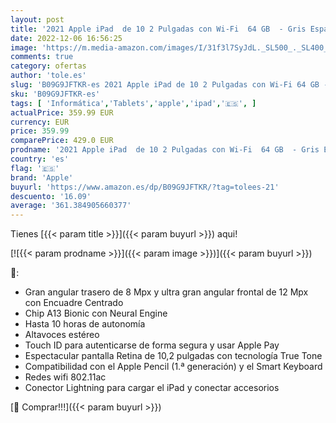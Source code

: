 ```yaml
---
layout: post
title: '2021 Apple iPad  de 10 2 Pulgadas con Wi-Fi  64 GB  - Gris Espacial  9.ª generación '
date: 2022-12-06 16:56:25
image: 'https://m.media-amazon.com/images/I/31f3l7SyJdL._SL500_._SL400_.jpg'
comments: true
category: ofertas
author: 'tole.es'
slug: 'B09G9JFTKR-es 2021 Apple iPad de 10 2 Pulgadas con Wi-Fi 64 GB - Gris...'
sku: 'B09G9JFTKR-es'
tags: [ 'Informática','Tablets','apple','ipad','🇪🇸', ]
actualPrice: 359.99 EUR
currency: EUR
price: 359.99
comparePrice: 429.0 EUR
prodname: '2021 Apple iPad  de 10 2 Pulgadas con Wi-Fi  64 GB  - Gris Espacial  9.ª generación '
country: 'es'
flag: '🇪🇸'
brand: 'Apple'
buyurl: 'https://www.amazon.es/dp/B09G9JFTKR/?tag=tolees-21'
descuento: '16.09'
average: '361.384905660377'
---
```


Tienes [{{< param title >}}]({{< param buyurl >}}) aqui!

[![{{< param prodname >}}]({{< param image >}})]({{< param buyurl >}})

🔎:

- Gran angular trasero de 8 Mpx y ultra gran angular frontal de 12 Mpx con Encuadre Centrado
- Chip A13 Bionic con Neural Engine
- Hasta 10 horas de autonomía
- Altavoces estéreo
- Touch ID para autenticarse de forma segura y usar Apple Pay
- Espectacular pantalla Retina de 10,2 pulgadas con tecnología True Tone
- Compatibilidad con el Apple Pencil (1.ª generación) y el Smart Keyboard
- Redes wifi 802.11ac
- Conector Lightning para cargar el iPad y conectar accesorios

[🛒 Comprar!!!]({{< param buyurl >}})

